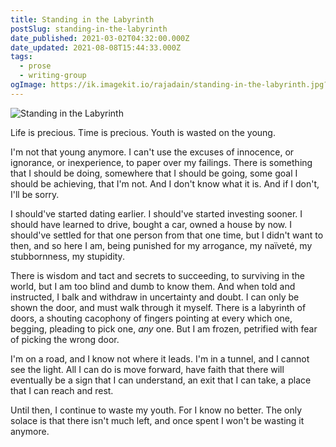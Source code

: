 ```yaml
---
title: Standing in the Labyrinth
postSlug: standing-in-the-labyrinth
date_published: 2021-03-02T04:32:00.000Z
date_updated: 2021-08-08T15:44:33.000Z
tags:
  - prose
  - writing-group
ogImage: https://ik.imagekit.io/rajadain/standing-in-the-labyrinth.jpg?updatedAt=1684550792760
---
```


![Standing in the Labyrinth](https://ik.imagekit.io/rajadain/standing-in-the-labyrinth.jpg?updatedAt=1684550792760)

Life is precious. Time is precious. Youth is wasted on the young.

I'm not that young anymore. I can't use the excuses of innocence, or ignorance, or inexperience, to paper over my failings. There is something that I should be doing, somewhere that I should be going, some goal I should be achieving, that I'm not. And I don't know what it is. And if I don't, I'll be sorry.

I should've started dating earlier. I should've started investing sooner. I should have learned to drive, bought a car, owned a house by now. I should've settled for that one person from that one time, but I didn't want to then, and so here I am, being punished for my arrogance, my naïveté, my stubbornness, my stupidity.

There is wisdom and tact and secrets to succeeding, to surviving in the world, but I am too blind and dumb to know them. And when told and instructed, I balk and withdraw in uncertainty and doubt. I can only be shown the door, and must walk through it myself. There is a labyrinth of doors, a shouting cacophony of fingers pointing at every which one, begging, pleading to pick one, _any_ one. But I am frozen, petrified with fear of picking the wrong door.

I'm on a road, and I know not where it leads. I'm in a tunnel, and I cannot see the light. All I can do is move forward, have faith that there will eventually be a sign that I can understand, an exit that I can take, a place that I can reach and rest.

Until then, I continue to waste my youth. For I know no better. The only solace is that there isn't much left, and once spent I won't be wasting it anymore.
